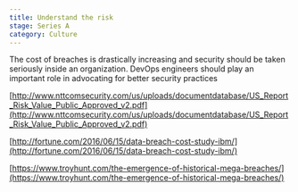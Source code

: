 ```yaml
---
title: Understand the risk
stage: Series A
category: Culture
---
```

The cost of breaches is drastically increasing and security should be taken seriously inside an organization. DevOps engineers should play an important role in advocating for better security practices

[http://www.nttcomsecurity.com/us/uploads/documentdatabase/US_Report_Risk_Value_Public_Approved_v2.pdf](http://www.nttcomsecurity.com/us/uploads/documentdatabase/US_Report_Risk_Value_Public_Approved_v2.pdf)

[http://fortune.com/2016/06/15/data-breach-cost-study-ibm/](http://fortune.com/2016/06/15/data-breach-cost-study-ibm/)

[https://www.troyhunt.com/the-emergence-of-historical-mega-breaches/](https://www.troyhunt.com/the-emergence-of-historical-mega-breaches/)

